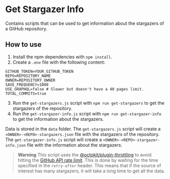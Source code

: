 # Get Stargazer Info

Contains scripts that can be used to get information about the stargazers of a GitHub repository.

## How to use

1.  Install the npm dependencies with `npm install`.
2.  Create a `.env` file with the following content:

```env
GITHUB_TOKEN=YOUR_GITHUB_TOKEN
REPO=REPOSITORY_NAME
OWNER=REPOSITORY_OWNER
SAVE_FREQUENCY=1000
USE_GRAPHQL=false # Slower but doesn't have a 40 pages limit.
TOTAL_COMMITS=true
```

3.  Run the `get-stargazers.js` script with `npm run get-stargazers` to get the stargazers of the repository.
4.  Run the `get-stargazer-info.js` script with `npm run get-stargazer-info` to get the information about the stargazers.

Data is stored in the `data` folder. The `get-stargazers.js` script will create a `<OWNER>-<REPO>-stargazers.json` file with the stargazers of the repository. The `get-stargazer-info.js` script will create a `<OWNER>-<REPO>-stargazer-info.json` file with the information about the stargazers.

> **Warning**
> This script uses the [@octokit/plugin-throttling](https://www.npmjs.com/package/@octokit/plugin-throttling) to avoid hitting the [GitHub API rate limit](https://docs.github.com/en/graphql/overview/resource-limitations). This is done by waiting for the time specified in the `retry-after` header. This means that if the source of interest has many stargazers, it will take a long time to get all the data.
